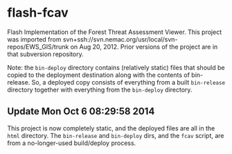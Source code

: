flash-fcav
==========

Flash Implementation of the Forest Threat Assessment Viewer.  This project was imported
from svn+ssh://svn.nemac.org/usr/local/svn-repos/EWS_GIS/trunk on Aug 20, 2012.  Prior
versions of the project are in that subversion repository.

Note: the `bin-deploy` directory contains (relatively static) files that should be copied to the deployment
destination along with the contents of bin-release.  So, a deployed copy consists of everything from
a built `bin-release` directory together with everything from the `bin-deploy` directory.

Update Mon Oct  6 08:29:58 2014
-------------------------------

This project is now completely static, and the deployed files are all
in the `html` directory. The `bin-release` and `bin-deploy` dirs, and
the `fcav` script, are from a no-longer-used build/deploy process.
